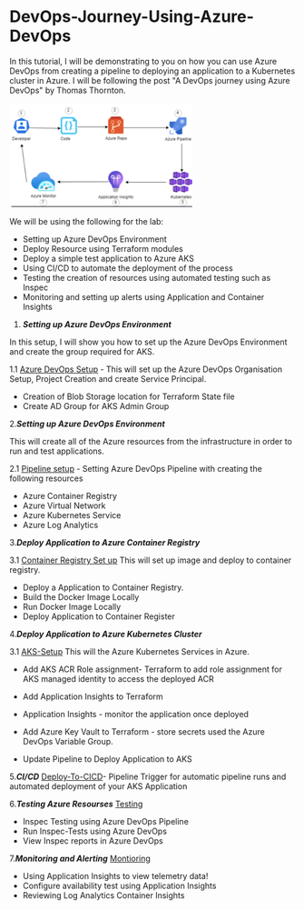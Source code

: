 # DevOps-Journey-Using-Azure-DevOps

In this tutorial, I will be demonstrating to you on how you can use Azure DevOps from creating a pipeline to deploying an application to a Kubernetes cluster in Azure. I will be following the post "A DevOps journey using Azure DevOps" by Thomas Thornton.  

<!--more-->

![Logo](/Images/logo.png)

We will be using the following for the lab:

- Setting up Azure DevOps Environment
- Deploy Resource using Terraform modules
- Deploy a simple test application to Azure AKS
- Using CI/CD to automate the deployment of the process
- Testing the creation of resources using automated testing such as Inspec
- Monitoring and setting up alerts using  Application and Container Insights

1. ***Setting up Azure DevOps Environment***

In this setup, I will show you how to set up the Azure DevOps Environment and create the group required for AKS.

1.1 [Azure DevOps Setup](https://github.com/nicholaschangIT/Devops-Journey/blob/main/Azure-Devops-Enviornment-Setup/Environment-Azure-DevOps-Setup.md) - This will set up the Azure DevOps Organisation Setup, Project Creation and create Service Principal.

- Creation of Blob Storage location for Terraform State file
- Create AD Group for AKS Admin Group

2.***Setting up Azure DevOps Environment***

This will create all of the Azure resources from the infrastructure in order to run and test applications.

2.1 [Pipeline setup](https://github.com/nicholaschangIT/Devops-Journey/blob/main/AzureDevOpsPipeline/Readme.md) - Setting Azure DevOps Pipeline with creating the following resources

- Azure Container Registry
- Azure Virtual Network
- Azure Kubernetes Service
- Azure Log Analytics

3.***Deploy Application to Azure Container Registry***

3.1 [Container Registry Set up](https://github.com/nicholaschangIT/Devops-Journey/tree/main/Deploy-To-ACR) This will set up image and deploy to container registry. 

- Deploy a Application to Container Registry.
- Build the Docker Image Locally
- Run Docker Image Locally
- Deploy Application to Container Register

4.***Deploy Application to Azure Kubernetes Cluster***

3.1 [AKS-Setup](https://github.com/nicholaschangIT/Devops-Journey/tree/main/Deploy-To-AKS) This will the Azure Kubernetes Services in Azure. 

- Add AKS ACR Role assignment- Terraform to add role assignment for AKS managed identity to access the deployed ACR

- Add Application Insights to Terraform

- Application Insights -  monitor the application once deployed

- Add Azure Key Vault to Terraform - store secrets used the Azure DevOps Variable Group.

- Update Pipeline to Deploy Application to AKS

5.***CI/CD*** [Deploy-To-CICD](https://github.com/nicholaschangIT/Devops-Journey/tree/main/Deploy-To-CICD)- Pipeline Trigger for automatic pipeline runs and automated deployment of your AKS Application

6.***Testing Azure Resourses*** [Testing](https://github.com/nicholaschangIT/Devops-Journey/tree/main/Testing-Resourses)

- Inspec Testing using Azure DevOps Pipeline
- Run Inspec-Tests using Azure DevOps
- View Inspec reports in Azure DevOps

7.***Monitoring and Alerting*** [Montioring](https://github.com/nicholaschangIT/Devops-Journey/tree/main/Monitoring-and-Alerting)

- Using Application Insights to view telemetry data!
- Configure availability test using Application Insights
- Reviewing Log Analytics Container Insights
